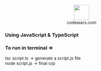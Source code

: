 <div align = "center" margin-top = "10px">
    <div>
        <img src="https://www.codewars.com/packs/assets/logo.61192cf7.svg" width = 50 height = 50/>
    </div>
    <div color="red" font-size = "50px">codewars.com</div>
</div>

<!-- # <p color="red">codewars.com</p> -->

### <div>Using <span color = "yellow">JavaScript</span> & <span color = "#3498db">TypeScript</span></div>

### <p color = "crimson">To run in terminal => </p>

<p color = "greenyellow">tsc script.ts -> generate a script.js file <br> node script.js -> final o/p</p>

